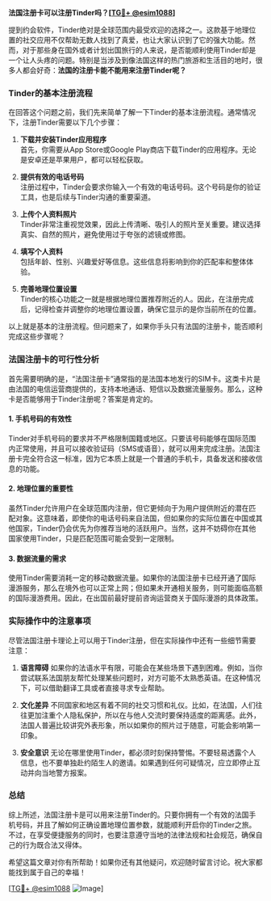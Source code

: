 **法国注册卡可以注册Tinder吗？[[TG💪+ @esim1088](https://t.me/s/esim1088)]**

提到约会软件，Tinder绝对是全球范围内最受欢迎的选择之一。这款基于地理位置的社交应用不仅帮助无数人找到了真爱，也让大家认识到了它的强大功能。然而，对于那些身在国外或者计划出国旅行的人来说，是否能顺利使用Tinder却是一个让人头疼的问题。特别是当涉及到像法国这样的热门旅游和生活目的地时，很多人都会好奇：**法国的注册卡能不能用来注册Tinder呢？**

### Tinder的基本注册流程

在回答这个问题之前，我们先来简单了解一下Tinder的基本注册流程。通常情况下，注册Tinder需要以下几个步骤：

1. **下载并安装Tinder应用程序**  
   首先，你需要从App Store或Google Play商店下载Tinder的应用程序。无论是安卓还是苹果用户，都可以轻松获取。

2. **提供有效的电话号码**  
   注册过程中，Tinder会要求你输入一个有效的电话号码。这个号码是你的验证工具，也是后续与Tinder沟通的重要渠道。

3. **上传个人资料照片**  
   Tinder非常注重视觉效果，因此上传清晰、吸引人的照片至关重要。建议选择真实、自然的照片，避免使用过于夸张的滤镜或修图。

4. **填写个人资料**  
   包括年龄、性别、兴趣爱好等信息。这些信息将影响到你的匹配率和整体体验。

5. **完善地理位置设置**  
   Tinder的核心功能之一就是根据地理位置推荐附近的人。因此，在注册完成后，记得检查并调整你的地理位置设置，确保它显示的是你当前所在的位置。

以上就是基本的注册流程。但问题来了，如果你手头只有法国的注册卡，能否顺利完成这些步骤呢？

### 法国注册卡的可行性分析

首先需要明确的是，“法国注册卡”通常指的是法国本地发行的SIM卡。这类卡片是由法国的电信运营商提供的，支持本地通话、短信以及数据流量服务。那么，这种卡是否能够用于Tinder注册呢？答案是肯定的。

#### 1. 手机号码的有效性
Tinder对手机号码的要求并不严格限制国籍或地区。只要该号码能够在国际范围内正常使用，并且可以接收验证码（SMS或语音），就可以用来完成注册。法国注册卡完全符合这一标准，因为它本质上就是一个普通的手机卡，具备发送和接收信息的功能。

#### 2. 地理位置的重要性
虽然Tinder允许用户在全球范围内注册，但它更倾向于为用户提供附近的潜在匹配对象。这意味着，即使你的电话号码来自法国，但如果你的实际位置在中国或其他国家，Tinder仍会优先为你推荐当地的活跃用户。当然，这并不妨碍你在其他国家使用Tinder，只是匹配范围可能会受到一定限制。

#### 3. 数据流量的需求
使用Tinder需要消耗一定的移动数据流量。如果你的法国注册卡已经开通了国际漫游服务，那么在境外也可以正常上网；但如果未开通相关服务，则可能面临高额的国际漫游费用。因此，在出国前最好提前咨询运营商关于国际漫游的具体政策。

### 实际操作中的注意事项

尽管法国注册卡理论上可以用于Tinder注册，但在实际操作中还有一些细节需要注意：

1. **语言障碍**
   如果你的法语水平有限，可能会在某些场景下遇到困难。例如，当你尝试联系法国朋友帮忙处理某些问题时，对方可能不太熟悉英语。在这种情况下，可以借助翻译工具或者直接寻求专业帮助。

2. **文化差异**
   不同国家和地区有着不同的社交习惯和礼仪。比如，在法国，人们往往更加注重个人隐私保护，所以在与他人交流时要保持适度的距离感。此外，法国人普遍比较讲究外表形象，所以如果你的照片过于随意，可能会影响第一印象。

3. **安全意识**
   无论在哪里使用Tinder，都必须时刻保持警惕。不要轻易透露个人信息，也不要单独赴约陌生人的邀请。如果遇到任何可疑情况，应立即停止互动并向当地警方报案。

### 总结

综上所述，法国注册卡是可以用来注册Tinder的。只要你拥有一个有效的法国手机号码，并且了解如何正确设置地理位置参数，就能顺利开启你的Tinder之旅。不过，在享受便捷服务的同时，也要注意遵守当地的法律法规和社会规范，确保自己的行为既合法又得体。

希望这篇文章对你有所帮助！如果你还有其他疑问，欢迎随时留言讨论。祝大家都能找到属于自己的幸福！

[[TG💪+ @esim1088](https://t.me/s/esim1088) ![Image](https://i.postimg.cc/4NQfJmqS/Snipaste-2025-05-13-00-14-12.png)]